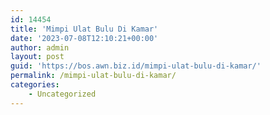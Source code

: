 ```yaml
---
id: 14454
title: 'Mimpi Ulat Bulu Di Kamar'
date: '2023-07-08T12:10:21+00:00'
author: admin
layout: post
guid: 'https://bos.awn.biz.id/mimpi-ulat-bulu-di-kamar/'
permalink: /mimpi-ulat-bulu-di-kamar/
categories:
    - Uncategorized
---
```


